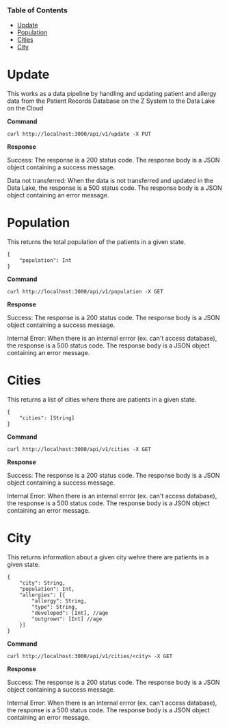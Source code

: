 ### Table of Contents

* [Update](#update)
* [Population](#population)
* [Cities](#cities)
* [City](#city)


# Update

This works as a data pipeline by handling and updating patient and allergy data from the Patient Records Database on the Z System to the Data Lake on the Cloud

__Command__

```
curl http://localhost:3000/api/v1/update -X PUT
```

__Response__

Success: The response is a 200 status code. The response body is a JSON object containing a success message.

Data not transferred: When the data is not transferred and updated in the Data Lake, the response is a 500 status code. The response body is a JSON object containing an error message.

# Population

This returns the total population of the patients in a given state.

```
{
	"population": Int
}
```

__Command__

```
curl http://localhost:3000/api/v1/population -X GET
```

__Response__

Success: The response is a 200 status code. The response body is a JSON object containing a success message.

Internal Error: When there is an internal errror (ex. can't access database), the response is a 500 status code. The response body is a JSON object containing an error message.

# Cities

This returns a list of cities where there are patients in a given state.

```
{
	"cities": [String]
}
```

__Command__

```
curl http://localhost:3000/api/v1/cities -X GET
```

__Response__

Success: The response is a 200 status code. The response body is a JSON object containing a success message.

Internal Error: When there is an internal errror (ex. can't access database), the response is a 500 status code. The response body is a JSON object containing an error message.

# City

This returns information about a given city wehre there are patients in a given state.

```
{
	"city": String,
	"population": Int,
	"allergies": [{
		"allergy": String,
		"type": String,
		"developed": [Int], //age
		"outgrown": [Int] //age
	}]
}
```

__Command__

```
curl http://localhost:3000/api/v1/cities/<city> -X GET
```

__Response__

Success: The response is a 200 status code. The response body is a JSON object containing a success message.

Internal Error: When there is an internal errror (ex. can't access database), the response is a 500 status code. The response body is a JSON object containing an error message.
